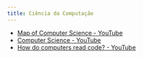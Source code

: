 ```yaml
---
title: Ciência da Computação
---
```


- [Map of Computer Science - YouTube](https://www.youtube.com/watch?v=SzJ46YA\_RaA) 
- [Computer Science - YouTube](https://www.youtube.com/playlist?list=PL8dPuuaLjXtNlUrzyH5r6jN9ulIgZBpdo)
- [How do computers read code? - YouTube](https://www.youtube.com/watch?v=QXjU9qTsYCc)